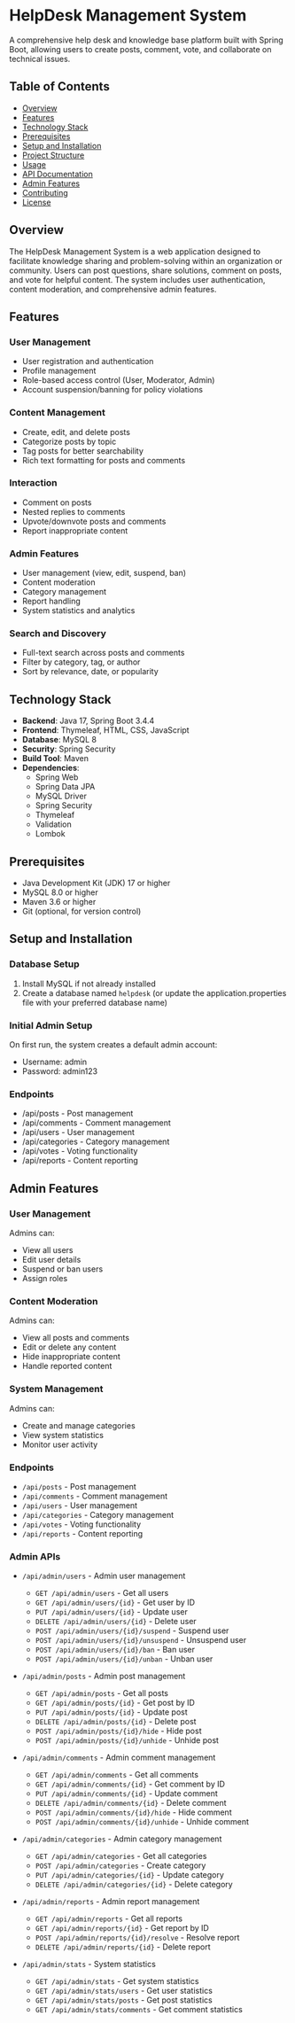 # HelpDesk Management System

A comprehensive help desk and knowledge base platform built with Spring Boot, allowing users to create posts, comment, vote, and collaborate on technical issues.

## Table of Contents
- [Overview](#overview)
- [Features](#features)
- [Technology Stack](#technology-stack)
- [Prerequisites](#prerequisites)
- [Setup and Installation](#setup-and-installation)
- [Project Structure](#project-structure)
- [Usage](#usage)
- [API Documentation](#api-documentation)
- [Admin Features](#admin-features)
- [Contributing](#contributing)
- [License](#license)

## Overview

The HelpDesk Management System is a web application designed to facilitate knowledge sharing and problem-solving within an organization or community. Users can post questions, share solutions, comment on posts, and vote for helpful content. The system includes user authentication, content moderation, and comprehensive admin features.

## Features

### User Management
- User registration and authentication
- Profile management
- Role-based access control (User, Moderator, Admin)
- Account suspension/banning for policy violations

### Content Management
- Create, edit, and delete posts
- Categorize posts by topic
- Tag posts for better searchability
- Rich text formatting for posts and comments

### Interaction
- Comment on posts
- Nested replies to comments
- Upvote/downvote posts and comments
- Report inappropriate content

### Admin Features
- User management (view, edit, suspend, ban)
- Content moderation
- Category management
- Report handling
- System statistics and analytics

### Search and Discovery
- Full-text search across posts and comments
- Filter by category, tag, or author
- Sort by relevance, date, or popularity

## Technology Stack

- **Backend**: Java 17, Spring Boot 3.4.4
- **Frontend**: Thymeleaf, HTML, CSS, JavaScript
- **Database**: MySQL 8
- **Security**: Spring Security
- **Build Tool**: Maven
- **Dependencies**:
  - Spring Web
  - Spring Data JPA
  - MySQL Driver
  - Spring Security
  - Thymeleaf
  - Validation
  - Lombok

## Prerequisites

- Java Development Kit (JDK) 17 or higher
- MySQL 8.0 or higher
- Maven 3.6 or higher
- Git (optional, for version control)

## Setup and Installation

### Database Setup

1. Install MySQL if not already installed
2. Create a database named `helpdesk` (or update the application.properties file with your preferred database name)

### Initial Admin Setup
On first run, the system creates a default admin account:

- Username: admin
- Password: admin123

### Endpoints
- /api/posts - Post management
- /api/comments - Comment management
- /api/users - User management
- /api/categories - Category management
- /api/votes - Voting functionality
- /api/reports - Content reporting

## Admin Features
### User Management
Admins can:
- View all users
- Edit user details
- Suspend or ban users
- Assign roles

### Content Moderation
Admins can:
- View all posts and comments
- Edit or delete any content
- Hide inappropriate content
- Handle reported content

### System Management
Admins can:
- Create and manage categories
- View system statistics
- Monitor user activity


### Endpoints

- `/api/posts` - Post management
- `/api/comments` - Comment management
- `/api/users` - User management
- `/api/categories` - Category management
- `/api/votes` - Voting functionality
- `/api/reports` - Content reporting

### Admin APIs

- `/api/admin/users` - Admin user management
  - `GET /api/admin/users` - Get all users
  - `GET /api/admin/users/{id}` - Get user by ID
  - `PUT /api/admin/users/{id}` - Update user
  - `DELETE /api/admin/users/{id}` - Delete user
  - `POST /api/admin/users/{id}/suspend` - Suspend user
  - `POST /api/admin/users/{id}/unsuspend` - Unsuspend user
  - `POST /api/admin/users/{id}/ban` - Ban user
  - `POST /api/admin/users/{id}/unban` - Unban user

- `/api/admin/posts` - Admin post management
  - `GET /api/admin/posts` - Get all posts
  - `GET /api/admin/posts/{id}` - Get post by ID
  - `PUT /api/admin/posts/{id}` - Update post
  - `DELETE /api/admin/posts/{id}` - Delete post
  - `POST /api/admin/posts/{id}/hide` - Hide post
  - `POST /api/admin/posts/{id}/unhide` - Unhide post

- `/api/admin/comments` - Admin comment management
  - `GET /api/admin/comments` - Get all comments
  - `GET /api/admin/comments/{id}` - Get comment by ID
  - `PUT /api/admin/comments/{id}` - Update comment
  - `DELETE /api/admin/comments/{id}` - Delete comment
  - `POST /api/admin/comments/{id}/hide` - Hide comment
  - `POST /api/admin/comments/{id}/unhide` - Unhide comment

- `/api/admin/categories` - Admin category management
  - `GET /api/admin/categories` - Get all categories
  - `POST /api/admin/categories` - Create category
  - `PUT /api/admin/categories/{id}` - Update category
  - `DELETE /api/admin/categories/{id}` - Delete category

- `/api/admin/reports` - Admin report management
  - `GET /api/admin/reports` - Get all reports
  - `GET /api/admin/reports/{id}` - Get report by ID
  - `POST /api/admin/reports/{id}/resolve` - Resolve report
  - `DELETE /api/admin/reports/{id}` - Delete report

- `/api/admin/stats` - System statistics
  - `GET /api/admin/stats` - Get system statistics
  - `GET /api/admin/stats/users` - Get user statistics
  - `GET /api/admin/stats/posts` - Get post statistics
  - `GET /api/admin/stats/comments` - Get comment statistics